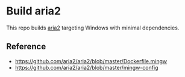 # Build aria2

This repo builds [aria2](https://github.com/aria2/aria2) targeting Windows with minimal dependencies.

## Reference

* https://github.com/aria2/aria2/blob/master/Dockerfile.mingw
* https://github.com/aria2/aria2/blob/master/mingw-config
